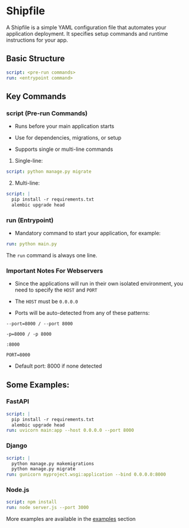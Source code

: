 # Shipfile

A Shipfile is a simple YAML configuration file that automates your application deployment. It specifies setup commands and runtime instructions for your app.

## Basic Structure

```yaml
script: <pre-run commands>
run: <entrypoint command>
```

## Key Commands

### script (Pre-run Commands)

- Runs before your main application starts

- Use for dependencies, migrations, or setup

- Supports single or multi-line commands

1. Single-line:

```yaml
script: python manage.py migrate
```

2. Multi-line:

```yaml
script: |
  pip install -r requirements.txt
  alembic upgrade head
```

### run (Entrypoint)

- Mandatory command to start your application, for example:

```yaml
run: python main.py
```

<Note>The `run` command is always one line.</Note>

### Important Notes For Webservers

- Since the applications will run in their own isolated environment, you need to specify the `HOST` and `PORT`

- The `HOST` must be `0.0.0.0`

- Ports will be auto-detected from any of these patterns:

```
--port=8000 / --port 8000

-p=8000 / -p 8000

:8000

PORT=8000
```

- Default port: 8000 if none detected

## Some Examples:

### FastAPI

```yaml
script: |
  pip install -r requirements.txt
  alembic upgrade head
run: uvicorn main:app --host 0.0.0.0 --port 8000
```

### Django

```yaml
script: |
  python manage.py makemigrations
  python manage.py migrate
run: gunicorn myproject.wsgi:application --bind 0.0.0.0:8000
```

### Node.js

```yaml
script: npm install
run: node server.js --port 3000
```

<Tip>More examples are available in the [examples](/examples) section</Tip>
